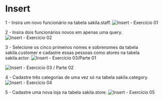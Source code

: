 # Insert 

1 - Insira um novo funcionário na tabela sakila.staff. 
![Insert - Exercício 01](https://github.com/brunaLoyola/trybe-exercises/assets/51630262/4dcd894e-7d23-4e60-ac14-9968393d0950)


2 -  Insira dois funcionários novos em apenas uma query. 
![Insert - Exercício 02](https://github.com/brunaLoyola/trybe-exercises/assets/51630262/dfd33eef-d7ec-49b9-8cf4-f3614ff78488)


3 - Selecione os cinco primeiros nomes e sobrenomes da tabela sakila.customer e cadastre essas pessoas como atores na tabela sakila.actor. 
![Insert - Exercício 03/Parte 01](https://github.com/brunaLoyola/trybe-exercises/assets/51630262/0d41bc4c-d878-4d52-a1c7-d537184a558b)

![Insert - Exercício 03 / Parte 02](https://github.com/brunaLoyola/trybe-exercises/assets/51630262/9ee9549b-c6be-4e03-9d30-7c59b5fb19c1)

4 - Cadastre três categorias de uma vez só na tabela sakila.category. 
![Insert - Exercício 04](https://github.com/brunaLoyola/trybe-exercises/assets/51630262/2090109c-f3b4-45d4-904f-eb10dd75bd8e)

5 - Cadastre uma nova loja na tabela sakila.store. 
![Insert - Exercício 05](https://github.com/brunaLoyola/trybe-exercises/assets/51630262/d7f0cb92-7030-4eb2-bae2-a8a50e50a6e6)
 